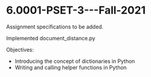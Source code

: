 # 6.0001-PSET-3---Fall-2021

Assignment specifications to be added.

Implemented document_distance.py

Objectives:
* Introducing the concept of dictionaries in Python
* Writing and calling helper functions in Python
